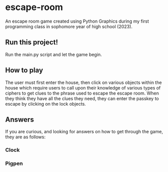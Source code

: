# escape-room
An escape room game created using Python Graphics during my first programming class in sophomore year of high school (2023).

## Run this project!
Run the main.py script and let the game begin.

## How to play
The user must first enter the house, then click on various objects within the house which require 
users to call upon their knowledge of various types of ciphers to get clues to the phrase used to escape the escape room.
When they think they have all the clues they need, they can enter the passkey to escape by clicking on the lock objects.

## Answers
If you are curious, and looking for answers on how to get through the game, they are as follows: 
### Clock
### Pigpen
